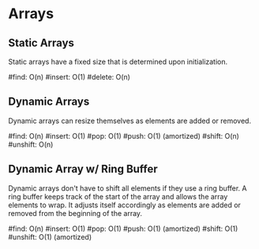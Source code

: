 # Arrays

## Static Arrays

Static arrays have a fixed size that is determined upon initialization.

\#find: O(n)
\#insert: O(1)
\#delete: O(n)

## Dynamic Arrays

Dynamic arrays can resize themselves as elements are added or removed.

\#find: O(n)
\#insert: O(1)
\#pop: O(1)
\#push: O(1) (amortized)
\#shift: O(n)
\#unshift: O(n)

## Dynamic Array w/ Ring Buffer

Dynamic arrays don't have to shift all elements if they use a ring buffer. A ring buffer keeps track of the start of the array and allows the array elements to wrap. It adjusts itself accordingly as elements are added or removed from the beginning of the array.

\#find: O(n)
\#insert: O(1)
\#pop: O(1)
\#push: O(1) (amortized)
\#shift: O(1)
\#unshift: O(1) (amortized)
